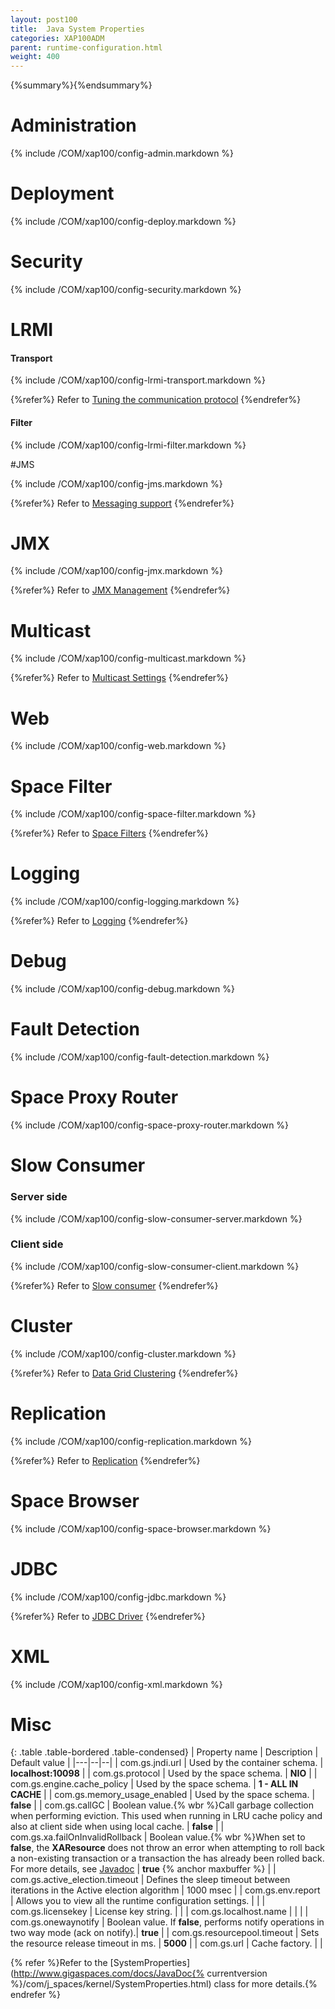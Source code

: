 ```yaml
---
layout: post100
title:  Java System Properties
categories: XAP100ADM
parent: runtime-configuration.html
weight: 400
---
```


{%summary%}{%endsummary%}

# Administration

{% include /COM/xap100/config-admin.markdown %}


# Deployment

{% include /COM/xap100/config-deploy.markdown %}


# Security

{% include /COM/xap100/config-security.markdown %}


# LRMI

#### Transport

{% include /COM/xap100/config-lrmi-transport.markdown %}

{%refer%}
Refer to [Tuning the communication protocol](./tuning-communication-protocol.html)
{%endrefer%}


#### Filter

{% include /COM/xap100/config-lrmi-filter.markdown %}



#JMS

{% include /COM/xap100/config-jms.markdown %}

{%refer%}
Refer to [Messaging support]({%currentjavaurl%}/messaging-support.html)
{%endrefer%}



# JMX

{% include /COM/xap100/config-jmx.markdown %}

{%refer%}
Refer to [JMX Management](./space-jmx-management.html)
{%endrefer%}

# Multicast

{% include /COM/xap100/config-multicast.markdown %}

{%refer%}
Refer to [Multicast Settings](./network-lookup-service-configuration.html#multicast-settings)
{%endrefer%}

# Web

{% include /COM/xap100/config-web.markdown %}




# Space Filter

{% include /COM/xap100/config-space-filter.markdown %}

{%refer%}
Refer to [Space Filters]({%currentjavaurl%}/the-space-filters.html)
{%endrefer%}




# Logging

{% include /COM/xap100/config-logging.markdown %}

{%refer%}
Refer to [Logging](./logging-overview.html)
{%endrefer%}

# Debug

{% include /COM/xap100/config-debug.markdown %}



# Fault Detection

{% include /COM/xap100/config-fault-detection.markdown %}


# Space Proxy Router

{% include /COM/xap100/config-space-proxy-router.markdown %}


# Slow Consumer

### Server side

{% include /COM/xap100/config-slow-consumer-server.markdown %}

### Client side

{% include /COM/xap100/config-slow-consumer-client.markdown %}

{%refer%}
Refer to [Slow consumer](./slow-consumer.html)
{%endrefer%}


# Cluster

{% include /COM/xap100/config-cluster.markdown %}

{%refer%}
Refer to [Data Grid Clustering](./data-grid-clustering.html)
{%endrefer%}


# Replication

{% include /COM/xap100/config-replication.markdown %}

{%refer%}
Refer to [Replication](./replication.html)
{%endrefer%}


# Space Browser

{% include /COM/xap100/config-space-browser.markdown %}


# JDBC

{% include /COM/xap100/config-jdbc.markdown %}

{%refer%}
Refer to [JDBC Driver]({%currentjavaurl%}/jdbc-driver.html)
{%endrefer%}



# XML

{% include /COM/xap100/config-xml.markdown %}


# Misc

{: .table .table-bordered .table-condensed}
| Property name | Description | Default value |
|---|--|--|
|  com.gs.jndi.url  | Used by the container schema. | **localhost:10098** |
|  com.gs.protocol  | Used by the space schema. | **NIO** |
|  com.gs.engine.cache_policy  | Used by the space schema. | **1 - ALL IN CACHE** |
|  com.gs.memory_usage_enabled  | Used by the space schema. | **false** |
|  com.gs.callGC  | Boolean value.{% wbr %}Call garbage collection when performing eviction. This used when running in LRU cache policy and also at client side when using local cache. | **false** |
|  com.gs.xa.failOnInvalidRollback  | Boolean value.{% wbr %}When set to **false**, the **XAResource** does not throw an error when attempting to roll back a non-existing transaction or a transaction the has already been rolled back. For more details, see [Javadoc](http://docs.oracle.com/javase/1.5.0/docs/api/javax/transaction/xa/XAResource.html) | **true** {% anchor maxbuffer %} |
|  com.gs.active_election.timeout  | Defines the sleep timeout between iterations in the Active election algorithm | 1000 msec |
|  com.gs.env.report  | Allows you to view all the runtime configuration settings. | |
|  com.gs.licensekey  | License key string. | |
|  com.gs.localhost.name  | | |
|  com.gs.onewaynotify | Boolean value. If **false**, performs notify operations in two way mode (ack on notify).| **true** |
|  com.gs.resourcepool.timeout  | Sets the resource release timeout in ms. | **5000** |
|  com.gs.url  | Cache factory. | |




{% refer %}Refer to the [SystemProperties](http://www.gigaspaces.com/docs/JavaDoc{% currentversion %}/com/j_spaces/kernel/SystemProperties.html) class for more details.{% endrefer %}

